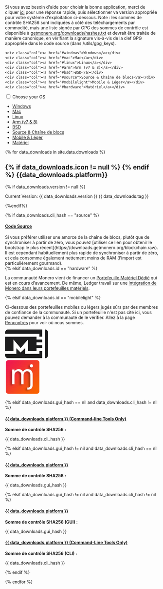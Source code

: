 <div class="downloads">

<div class="container description" markdown="1">

Si vous avez besoin d'aide pour choisir la bonne application, merci de cliquer [ici](https://www.reddit.com/r/Monero/comments/64b5lf/what_is_the_best_monero_wallet/) pour une réponse rapide, puis sélectionner va version appropriée pour votre système d'exploitation ci-dessous.
Note : les sommes de contrôle SHA256 sont indiquées à côté des téléchargements par commodité, mais une liste signée par GPG des sommes de contrôle est disponible à [getmonero.org/downloads/hashes.txt](https://getmonero.org/downloads/hashes.txt) et devrait être traitée de manière canonique, en vérifiant la signature vis-à-vis de la clef GPG appropriée dans le code source (dans /utils/gpg_keys).

</div>
<div class="container full downdropdown">
<div class="info-block download-nav row middle-xs between-xs" id="selections">

    <div class="col"><a href="#windows">Windows</a></div>
    <div class="col"><a href="#mac">Mac</a></div>
    <div class="col"><a href="#linux">Linux</a></div>
    <div class="col"><a href="#arm">Arm (v7 & 8)</a></div>
    <div class="col"><a href="#bsd">BSD</a></div>
    <div class="col"><a href="#source">Source & Chaîne de blocs</a></div>
    <div class="col"><a href="#mobilelight">Mobile & Léger</a></div>
    <div class="col"><a href="#hardware">Matériel</a></div>

</div>
</div>

<div class="container full">
  <div class="info-block row center-xs" id="pick-platform">
     <div class="mob dropdowndrop">
        <input id="check01" type="checkbox" name="menu"/>
        <label for="check01">Choose your OS</label>
        <ul id="menu">
          <li><a href="#windows">Windows</a></li>
          <li><a href="#mac">Mac</a></li>
          <li><a href="#linux">Linux</a></li>
          <li><a href="#arm">Arm (v7 & 8)</a></li>
          <li><a href="#bsd">BSD</a></li>
          <li><a href="#source">Source & Chaîne de blocs</a></li>
          <li><a href="#mobilelight">Mobile & Léger</a></li>
          <li><a href="#hardware">Matériel</a></li>
        </ul>
      </div>
  </div>
</div>


<div class="download-platforms">

{% for data_downloads in site.data.downloads %}

<section class="container full" id="{{ data_downloads.id}}">
    <div class="info-block">
        <h2>
            {% if data_downloads.icon != null %}
            <span class="{{data_downloads.icon}}"></span>  
            {% endif %}
            {{data_downloads.platform}}
        </h2>
            {% if data_downloads.version != null %}
        <p class="text-center">Current Version: {{ data_downloads.version }} {{ data_downloads.tag }}</p>
            {%endif%}



{% if data_downloads.cli_hash == "source" %}
<div class="row">
<div class="col-md-8 col-md-offset-2 col-sm-12 col-xs-12">
<h4 id="{{ data_downloads.platform | slugify }}">
 <a href="{{ data_downloads.cli_url }}">Code Source</a>
</h4>
</div>
<div class="col-md-8 col-md-offset-2 col-sm-12 col-xs-12" markdown="1">
Si vous préférer utiliser une amorce de la chaîne de blocs, plutôt que de synchroniser à partir de zéro, vous pouvez [utiliser ce lien pour obtenir le bootstrap le plus récent](https://downloads.getmonero.org/blockchain.raw). Il est cependant habituellement plus rapide de synchroniser à partir de zéro, et cela consomme également nettement moins de RAM (l'import est particulièrement gourmand).
</div>
</div>
{% elsif data_downloads.id == "hardware" %}
<div class="row">
<div class="col-md-8 col-md-offset-2 col-sm-12 col-xs-12">
<p>La communauté Monero vient de financer un <a href="https://forum.getmonero.org/9/work-in-progress/88149/dedicated-monero-hardware-wallet" target="_blank" rel="noreferrer, noopener">Portefeuille Matériel Dédié</a> qui est en cours d'avancement. De même, Ledger travail sur une <a href="https://github.com/LedgerHQ/blue-app-monero" target="_blank" rel="noreferrer, noopener">intégration de Monero dans leurs portefeuilles matériels</a>.</p>
</div></div>

{% elsif data_downloads.id == "mobilelight" %}
<div class="row">
<div class="col-md-8 col-md-offset-2 col-sm-12 col-xs-12">
<p>Ci-dessous des portefeuilles mobiles ou légers jugés sûrs par des membres de confiance de la communauté. Si un portefeuille n'est pas cité ici, vous pouvez demander à la communauté de le vérifier. Allez à la page <a href="/community/hangouts/">Rencontres</a> pour voir où nous sommes.</p>
</div>
</div>
<div class="row center-xs">
  <div class="col-xs-6">
    <a href="https://mymonero.com"><img src="/img/mymonero.png" alt="MyMonero Logo"></a>
  </div>
  <div class="col-xs-6">
    <a href="https://monerujo.io"><img style="height: 115px;" src="/img/Monerujo-wallet.png" alt="Monerujo Logo"></a>
  </div>
</div>


{% elsif data_downloads.gui_hash == nil and data_downloads.cli_hash != nil %}
<div class="row"><div class="col-md-8 col-md-offset-2 col-sm-12 col-xs-12"><h4 id="{{ data_downloads.platform | slugify }}">
 <a href="//downloads.getmonero.org/cli/{{ data_downloads.cli_url }}"> {{ data_downloads.platform }} (Command-line Tools Only)</a>
 </h4></div></div>
 <div class="row"><div class="col-md-8 col-md-offset-2 col-sm-12 col-xs-12">
 <p><strong>Somme de contrôle SHA256 :</strong></p> <p class="hash"> {{ data_downloads.cli_hash }}</p></div>
</div>
{% elsif data_downloads.gui_hash != nil and data_downloads.cli_hash == nil %}
<div class="row">

<h4 id="{{ data_downloads.platform | slugify }}">
 <a href="//downloads.getmonero.org/gui/{{ data_downloads.gui_url }}">{{ data_downloads.platform }}</a>
 </h4></div>
<div class="row">
<p><strong>Somme de contrôle SHA256 :</strong></p> <p class="hash"> {{ data_downloads.gui_hash }}</p>
</div>
{% elsif data_downloads.gui_hash != nil and data_downloads.cli_hash != nil %}
<div class="row start-md">
<div class="col-md-6 col-sm-12" >

<h4 id="{{ data_downloads.platform | slugify }}">
 <a href="//downloads.getmonero.org/gui/{{ data_downloads.gui_url }}">{{ data_downloads.platform }}</a>
</h4>
<p><strong>Somme de contrôle SHA256 (GUI) :</strong></p> <p class="hash"> {{ data_downloads.gui_hash }}</p>

</div>

<div class="col-md-6 col-sm-12">
<h4>
 <a href="//downloads.getmonero.org/cli/{{ data_downloads.cli_url }}">{{ data_downloads.platform }} (Command-Line Tools Only)</a>
</h4>
<p><strong>Somme de contrôle SHA256 (CLI) :</strong></p> <p class="hash"> {{ data_downloads.cli_hash }}</p>
</div>
</div>
{% endif %}
    </div>
</section>

{% endfor %}

</div>
<a href="#" class="arrow-up"><i></i></a>

</div>
